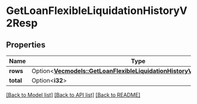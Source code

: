 # GetLoanFlexibleLiquidationHistoryV2Resp

## Properties

Name | Type | Description | Notes
------------ | ------------- | ------------- | -------------
**rows** | Option<[**Vec<models::GetLoanFlexibleLiquidationHistoryV2RespRowsInner>**](GetLoanFlexibleLiquidationHistoryV2Resp_rows_inner.md)> |  | [optional]
**total** | Option<**i32**> |  | [optional]

[[Back to Model list]](../README.md#documentation-for-models) [[Back to API list]](../README.md#documentation-for-api-endpoints) [[Back to README]](../README.md)


